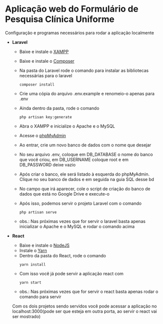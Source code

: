 # Aplicação web do Formulário de Pesquisa Clínica Uniforme


Configuração e programas necessários para rodar a aplicação localmente

* **Laravel**
	* Baixe e instale o [XAMPP](https://www.apachefriends.org/pt_br/download.html)
	* Baixe e instale o [Composer](https://getcomposer.org/download/)
	* Na pasta do Laravel rode o comando para instalar as bibliotecas necessárias para o laravel
	
		```
        composer install
        ```
    * Crie uma cópia do arquivo .env.example e renomeio-o apenas para .env
    * Ainda dentro da pasta, rode o comando
    	```
        php artisan key:generate
        ```
    * Abra o XAMPP e inicialize o Apache e o MySQL 
    * Acesse o [phpMyAdmin](http://localhost/phpmyadmin/index.php?lang=pt)
    * Ao entrar, crie um novo banco de dados com o nome que desejar
	* No seu arquivo .env, coloque em DB_DATABASE o nome do banco que você criou, em DB_USERNAME coloque root e em DB_PASSWORD deixe vazio
    * Após criar o banco, ele será listado à esquerda do phpMyAdmin. Clique no seu banco de dados e em seguida na guia SQL desse bd
    * No campo que irá aparecer, cole o script de criação do banco de dados que está no Google Drive e execute-o
    * Após isso, podemos servir o projeto Laravel com o comando
		```
        php artisan serve
        ```
    * obs.: Nas próximas vezes que for servir o laravel basta apenas inicializar o Apache e o MySQL e rodar o comando acima


* **React**
	* Baixe e instale o [NodeJS](https://nodejs.org/en/download/)
	* Instale o [Yarn](https://classic.yarnpkg.com/en/docs/install)
	* Dentro da pasta do React, rode o comando 
		```
        yarn install
        ```
    * Com isso você já pode servir a aplicação react com
		```
        yarn start
        ```
    * obs.: Nas próximas vezes que for servir o react basta apenas rodar o comando para servir

	Com os dois projetos sendo servidos você pode acessar a aplicação no localhost:3000(pode ser que esteja em outra porta, ao servir o react vai ser mostrado)
   
      

